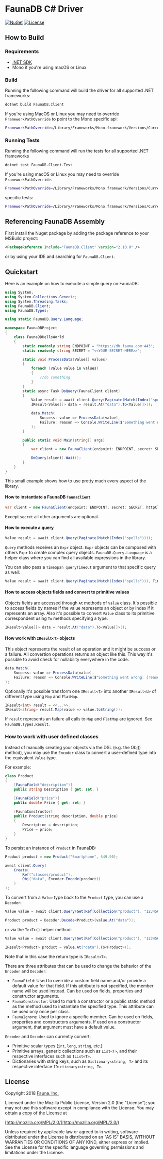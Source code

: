 # FaunaDB C# Driver

[![NuGet](https://img.shields.io/nuget/v/FaunaDB.Client.svg?maxAge=21600)](https://www.nuget.org/packages/FaunaDB.Client/)
[![License](https://img.shields.io/badge/license-MPL_2.0-blue.svg?maxAge=2592000)](https://raw.githubusercontent.com/fauna/faunadb-csharp/master/LICENSE)

## How to Build

### Requirements

* [.NET SDK](https://www.microsoft.com/net/download/all)
* Mono if you're using macOS or Linux

### Build

Running the following command will build the driver for all supported .NET frameworks:

```bash
dotnet build FaunaDB.Client
```

If you're using MacOS or Linux you may need to override `FrameworkPathOverride` to point to the Mono specific api:

```bash
FrameworkPathOverride=/Library/Frameworks/Mono.framework/Versions/Current/lib/mono/4.5-api dotnet build FaunaDB.Client/ --framework net45
```

### Running Tests

Running the following command will run the tests for all supported .NET frameworks

```bash
dotnet test FaunaDB.Client.Test
```

If you're using macOS or Linux you may need to override `FrameworkPathOverride`:

```bash
FrameworkPathOverride=/Library/Frameworks/Mono.framework/Versions/Current/lib/mono/4.5-api dotnet test FaunaDB.Client.Test/ --framework net45
```

specific tests:

```bash
FrameworkPathOverride=/Library/Frameworks/Mono.framework/Versions/Current/lib/mono/4.5-api dotnet test FaunaDB.Client.Test/ --framework net45 --filter Name~EncoderTest
```

## Referencing FaunaDB Assembly

First install the Nuget package by adding the package reference to your MSBuild project:

```xml
<PackageReference Include="FaunaDB.Client" Version="2.10.0" />
```

or by using your IDE and searching for `FaunaDB.Client`.

## Quickstart

Here is an example on how to execute a simple query on FaunaDB:

```csharp
using System;
using System.Collections.Generic;
using System.Threading.Tasks;
using FaunaDB.Client;
using FaunaDB.Types;

using static FaunaDB.Query.Language;

namespace FaunaDBProject
{
    class FaunaDBHelloWorld
    {
        static readonly string ENDPOINT = "https://db.fauna.com:443";
        static readonly string SECRET = "<<YOUR-SECRET-HERE>>";

        static void ProcessData(Value[] values)
        {
            foreach (Value value in values)
            {
                //do something
            }
        }
        static async Task DoQuery(FaunaClient client)
        {
            Value result = await client.Query(Paginate(Match(Index("spells"))));
            IResult<Value[]> data = result.At("data").To<Value[]>();

            data.Match(
                Success: value => ProcessData(value),
                Failure: reason => Console.WriteLine($"Something went wrong: {reason}")
            );
        }

        public static void Main(string[] args)
        {
            var client = new FaunaClient(endpoint: ENDPOINT, secret: SECRET);

            DoQuery(client).Wait();
        }
    }
}
```

This small example shows how to use pretty much every aspect of the library.

#### How to instantiate a FaunaDB `FaunaClient`

```csharp
var client = new FaunaClient(endpoint: ENDPOINT, secret: SECRET, httpClient: HTTP_CLIENT, timeout: TIMEOUT);
```

Except `secret` all other arguments are optional.

#### How to execute a query

```csharp
Value result = await client.Query(Paginate(Match(Index("spells"))));
```

`Query` methods receives an `Expr` object. `Expr` objects can be composed with others `Expr` to create complex query objects. `FaunaDB.Query.Language` is a helper class where you can find all available expressions in the library. 

You can also pass a `TimeSpan queryTimeout` argument to that specific query as well:

```csharp
Value result = await client.Query(Paginate(Match(Index("spells"))), TimeSpan.FromSeconds(42));
```

#### How to access objects fields and convert to primitive values

Objects fields are accessed through `At` methods of `Value` class. It's possible to access fields by names if the value represents an object or by index if it represents an array. Also it's possible to convert `Value` class to its primitive correspondent using `To` methods specifying a type.

```csharp
IResult<Value[]> data = result.At("data").To<Value[]>();
```

#### How work with `IResult<T>` objects

This object represents the result of an operation and it might be success or a failure. All convertion operations returns an object like this. This way it's possible to avoid check for nullability everywhere in the code.

```csharp
data.Match(
    Success: value => ProcessData(value),
    Failure: reason => Console.WriteLine($"Something went wrong: {reason}")
);
```

Optionally it's possible transform one `IResult<T>` into another `IResult<U>` of different type using `Map` and `FlatMap`.

```csharp
IResult<int> result = <<...>>;
IResult<string> result.Map(value => value.toString());
```

If `result` represents an failure all calls to `Map` and `FlatMap` are ignored. See `FaunaDB.Types.Result`.

### How to work with user defined classes

Instead of manually creating your objects via the DSL (e.g. the Obj() method), you may use the `Encoder` class to convert a user-defined type into the equivalent `Value` type.

For example:

```csharp
class Product
{
    [FaunaField("description")]
    public string Description { get; set; }

    [FaunaField("price")]
    public double Price { get; set; }

    [FaunaConstructor]
    public Product(string description, double price)
    {
        Description = description;
        Price = price;
    }
}
```

To persist an instance of `Product` in FaunaDB:

```csharp
Product product = new Product("Smartphone", 649.90);

await client.Query(
    Create(
        Ref("classes/product"),
        Obj("data", Encoder.Encode(product))
    )
);
```

To convert from a `Value` type back to the `Product` type, you can use a `Decoder`:

```csharp
Value value = await client.Query(Get(Ref(Collection("product"), "123456789")));

Product product = Decoder.Decode<Product>(value.At("data"));
```

or via the `To<T>()` helper method:

```csharp
Value value = await client.Query(Get(Ref(Collection("product"), "123456789")));

IResult<Product> product = value.At("data").To<Product>();
```

Note that in this case the return type is `IResult<T>`.

There are three attributes that can be used to change the behavior of the `Encoder` and `Decoder`:

- `FaunaField`: Used to override a custom field name and/or provide a default value for that field. If this attribute is not specified, the member name will be used instead. Can be used on fields, properties and constructor arguments.
- `FaunaConstructor`: Used to mark a constructor or a public static method as the method used to instantiate the specified type. This attribute can be used only once per class.
- `FaunaIgnore`: Used to ignore a specific member. Can be used on fields, properties and constructors arguments. If used on a constructor argument, that argument must have a default value.

`Encoder` and `Decoder` can currently convert:

- Primitive scalar types (`int`, `long`, `string`, etc.)
- Primitive arrays, generic collections such as `List<T>`, and their respective interfaces such as `IList<T>`.
- Dictionaries with string keys, such as `Dictionary<string, T>` and its respective interface `IDictionary<string, T>`.

## License

Copyright 2018 [Fauna, Inc.](https://fauna.com/)

Licensed under the Mozilla Public License, Version 2.0 (the "License"); you may
not use this software except in compliance with the License. You may obtain a
copy of the License at

[http://mozilla.org/MPL/2.0/](http://mozilla.org/MPL/2.0/)

Unless required by applicable law or agreed to in writing, software distributed
under the License is distributed on an "AS IS" BASIS, WITHOUT WARRANTIES OR
CONDITIONS OF ANY KIND, either express or implied. See the License for the
specific language governing permissions and limitations under the License.
